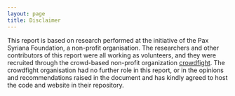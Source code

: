 ```yaml
---
layout: page
title: Disclaimer
---
```


This report is based on research performed at the initiative of the Pax Syriana
Foundation, a non-profit organisation. The researchers and other contributors of this report were
all working as volunteers, and they were recruited through the crowd-based non-profit organization
[crowdfight](www.crowdfightcovid19.org). The crowdfight organisation had no
further role in this report, or in the opinions and recommendations raised in the document and
has kindly agreed to host the code and website in their repository.
